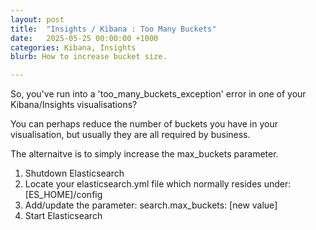 ```yaml
---
layout: post
title:  "Insights / Kibana : Too Many Buckets"
date:   2025-05-25 00:00:00 +1000
categories: Kibana, Insights
blurb: How to increase bucket size.

---
```


So, you've run into a 'too_many_buckets_exception' error in one of your Kibana/Insights visualisations?

You can perhaps reduce the number of buckets you have in your visualisation, but usually they are all required by business.

The alternaitve is to simply increase the max_buckets parameter.

1. Shutdown Elasticsearch
2. Locate your elasticsearch.yml file which normally resides under: [ES_HOME]/config
3. Add/update the parameter: search.max_buckets: [new value]
4. Start Elasticsearch
